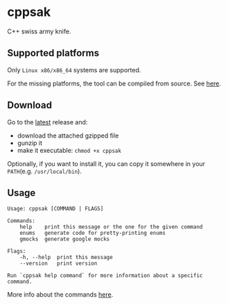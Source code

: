 # cppsak

C++ swiss army knife.

## Supported platforms

Only `Linux x86/x86_64` systems are supported.

For the missing platforms, the tool can be compiled from source.
See [here](./doc/build_from_src.md).

## Download

Go to the [latest](https://github.com/aburdulescu/cppsak/releases/latest) release and:

- download the attached gzipped file
- gunzip it
- make it executable: `chmod +x cppsak`

Optionally, if you want to install it, you can copy it somewhere in your `PATH`(e.g. `/usr/local/bin`).

## Usage

``` text
Usage: cppsak [COMMAND | FLAGS]

Commands:
    help    print this message or the one for the given command
    enums   generate code for pretty-printing enums
    gmocks  generate google mocks

Flags:
    -h, --help  print this message
    --version   print version

Run `cppsak help command` for more information about a specific command.
```

More info about the commands [here](./doc/usage.md).
